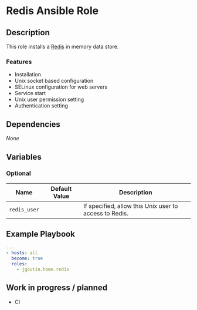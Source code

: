 # Redis Ansible Role

## Description

This role installs a [Redis](https://redis.io) in memory data store.

### Features

* Installation
* Unix socket based configuration
* SELinux configuration for web servers
* Service start
* Unix user permission setting
* Authentication setting
    
## Dependencies

*None*

## Variables

### Optional

| Name           | Default Value | Description                        |
| -------------- | ------------- | -----------------------------------|
| `redis_user`| | If specified, allow this Unix user to access to Redis.

## Example Playbook

```yaml
---
- hosts: all
  become: true
  roles:
    - jgoutin.home.redis
```

## Work in progress / planned

* CI
